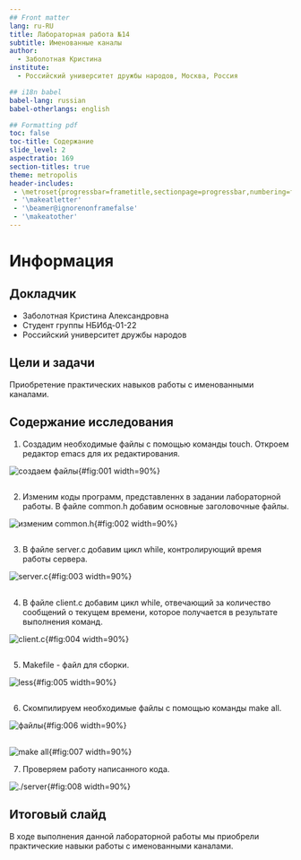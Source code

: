 ```yaml
---
## Front matter
lang: ru-RU
title: Лабораторная работа №14
subtitle: Именованные каналы
author:
  - Заболотная Кристина
institute:
  - Российский университет дружбы народов, Москва, Россия

## i18n babel
babel-lang: russian
babel-otherlangs: english

## Formatting pdf
toc: false
toc-title: Содержание
slide_level: 2
aspectratio: 169
section-titles: true
theme: metropolis
header-includes:
 - \metroset{progressbar=frametitle,sectionpage=progressbar,numbering=fraction}
 - '\makeatletter'
 - '\beamer@ignorenonframefalse'
 - '\makeatother'
---
```


# Информация

## Докладчик

  * Заболотная Кристина Александровна
  * Студент группы НБИбд-01-22
  * Российский университет дружбы народов

## Цели и задачи

Приобретение практических навыков работы с именованными каналами.

## Содержание исследования

1. Создадим необходимые файлы с помощью команды touch. Откроем редактор emacs для их редактирования. 

![создаем файлы](image/л141.png){#fig:001 width=90%}

##

2. Изменим коды программ, представленнх в задании лабораторной работы. В файле common.h добавим основные заголовочные файлы. 

![изменим common.h](image/л144.png){#fig:002 width=90%}

##

3. В файле server.c добавим цикл while, контролирующий время работы сервера. 

![server.c](image/л143.png){#fig:003 width=90%}

##

4. В файле client.c добавим цикл while, отвечающий за количество сообщений о текущем времени, которое получается в результате выполнения команд.

![client.c](image/л142.png){#fig:004 width=90%}

##

5. Makefile - файл для сборки.

![less](image/л145.png){#fig:005 width=90%}

##

6. Скомпилируем необходимые файлы с помощью команды make all.

![файлы](image/л146.png){#fig:006 width=90%}

##

![make all](image/л147.png){#fig:007 width=90%}

7. Проверяем работу написанного кода. 

![./server](image/л148.png){#fig:008 width=90%}

## Итоговый слайд

В ходе выполнения данной лабораторной работы мы приобрели практические навыки работы с именованными каналами.


